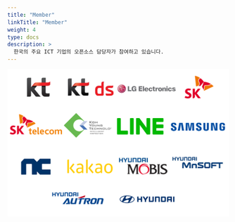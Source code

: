 ```yaml
---
title: "Member"
linkTitle: "Member"
weight: 4
type: docs
description: >
  한국의 주요 ICT 기업의 오픈소스 담당자가 참여하고 있습니다. 
---
```

 ![Member Company](member.png) 
